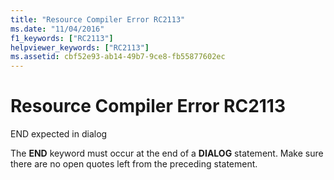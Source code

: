 ```yaml
---
title: "Resource Compiler Error RC2113"
ms.date: "11/04/2016"
f1_keywords: ["RC2113"]
helpviewer_keywords: ["RC2113"]
ms.assetid: cbf52e93-ab14-49b7-9ce8-fb55877602ec
---
```

# Resource Compiler Error RC2113

END expected in dialog

The **END** keyword must occur at the end of a **DIALOG** statement. Make sure there are no open quotes left from the preceding statement.
